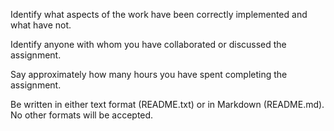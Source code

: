 Identify what aspects of the work have been correctly implemented and what have not.

Identify anyone with whom you have collaborated or discussed the assignment.

Say approximately how many hours you have spent completing the assignment.

Be written in either text format (README.txt) or in Markdown (README.md). No other formats will be accepted.